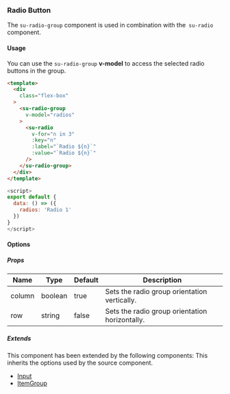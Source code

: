 ### Radio Button

The `su-radio-group` component is used in combination with the` su-radio` component.

<su-divider class = "mb-8" />

#### Usage

You can use the `su-radio-group` **v-model** to access the selected radio buttons in the group.

```html
<template>
  <div
    class="flex-box"
  >
    <su-radio-group
      v-model="radios"
    >
      <su-radio
        v-for="n in 3"
        :key="n"
        :label="`Radio ${n}`"
        :value="`Radio ${n}`"
      />
    </su-radio-group>
  </div>
</template>
```

```js
<script>
export default {
  data: () => ({
    radios: 'Radio 1'
  })
}
</script>
```

#### Options

<sample class="mb-4" />

##### Props

| Name | Type | Default | Description |
| ---- | ---- | ------- | ----------- |
| column | boolean | true | Sets the radio group orientation vertically. |
| row | string | false | Sets the radio group orientation horizontally. |

##### Extends

This component has been extended by the following components: This inherits the options used by the source component.

- [Input](../components/SuInput)
- [ItemGroup](../components/SuItemGroup)